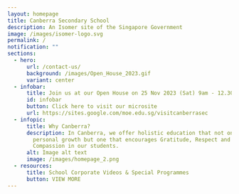 ```yaml
---
layout: homepage
title: Canberra Secondary School
description: An Isomer site of the Singapore Government
image: /images/isomer-logo.svg
permalink: /
notification: ""
sections:
  - hero:
      url: /contact-us/
      background: /images/Open_House_2023.gif
      variant: center
  - infobar:
      title: Join us at our Open House on 25 Nov 2023 (Sat) 9am - 12.30pm
      id: infobar
      button: Click here to visit our microsite
      url: https://sites.google.com/moe.edu.sg/visitcanberrasec
  - infopic:
      title: Why Canberra?
      description: In Canberra, we offer holistic education that not only focuses on
        personal growth but one that encourages Gratitude, Respect and
        Compassion in our students.
      alt: Image alt text
      image: /images/homepage_2.png
  - resources:
      title: School Corporate Videos & Special Programmes
      button: VIEW MORE
---
```

